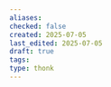 ```yaml
---
aliases: 
checked: false
created: 2025-07-05
last_edited: 2025-07-05
draft: true
tags: 
type: thonk
---
```


